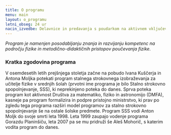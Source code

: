 ```yaml
---
title: O programu
menu: main
layout: o_programu
letni_obseg: 24 ur
nacin_izvedbe: Delavnice in predavanja s poudarkom na aktivnem vključevanju vseh udeležencev. Program tipično obsega 6 srečanj, ki so razporejena v obdobju od oktobra do maja.
---
```


*Program je namenjen posodabljanju znanja in razvijanju kompetenc na področju fizike in metodično-didaktičnih pristopov poučevanja fizike.*

### Kratka zgodovina programa
V osemdesetih letih prejšnjega stoletja začne na pobudo Ivana Kuščerja in Antona Moljka potekati program stalnega strokovnega izobraževanja  za učitelje fizike v srednjih šolah (prvotni ime programa je bilo Stalno strokovno spopolnjevanje, SSS), ki neprekinjeno poteka do danes. Sprva poteka program kot aktivnost Društva za matematiko, fiziko in astronomijo (DMFA), kasneje pa program formalizira in podpre pristojno ministrstvo, ki prav po zgledu tega programa razširi model programov za stalno strokovno spopolnjevanje še na ostale šolske predmete. Program SSS vodi Anton Moljk do svoje smrti leta 1998. Leta 1999 zaupajo vodenje programa Gorazdu Planinšiču, leta 2007 pa se mu pridruži še Aleš Mohorič, s katerim vodita program do danes. 